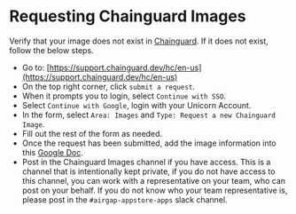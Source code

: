 # Requesting Chainguard Images

Verify that your image does not exist in [Chainguard](https://images.chainguard.dev/). If it does not exist, follow the below steps.

-  Go to: [https://support.chainguard.dev/hc/en-us](https://support.chainguard.dev/hc/en-us)
-  On the top right corner, click `submit a request`.
-  When it prompts you to login, select `Continue with SSO`.
-  Select `Continue with Google`, login with your Unicorn Account.
-  In the form, select `Area: Images` and `Type: Request a new Chainguard Image`.
-  Fill out the rest of the form as needed.
-  Once the request has been submitted, add the image information into this [Google Doc](https://docs.google.com/spreadsheets/d/1K59U8ZlAClDa5Xv7I-49OUj86BB18y53afn5_I9uRYI/edit?gid=0#gid=0).
-  Post in the Chainguard Images channel if you have access. This is a channel that is intentionally kept private, if you do not have access to this channel, you can work with a representative on your team, who can post on your behalf. If you do not know who your team representative is, please post in the `#airgap-appstore-apps` slack channel.
